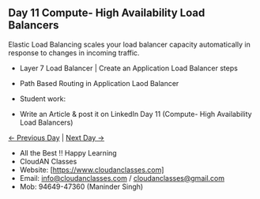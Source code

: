 ## Day 11 Compute- High Availability Load Balancers
Elastic Load Balancing scales your load balancer capacity automatically in response to changes in incoming traffic.

- Layer 7 Load Balancer | Create an Application Load Balancer steps
- Path Based Routing in Application Laod Balancer

- Student work:
- Write an Article & post it on LinkedIn Day 11 (Compute- High Availability Load Balancers)

[← Previous Day](../Day10/README.md) | [Next Day →](../Day12/README.md)

- All the Best !! Happy Learning
- CloudAN Classes
- Website: [https://www.cloudanclasses.com]
- Email: info@cloudanclasses.com / cloudanclasses@gmail.com
- Mob: 94649-47360 (Maninder Singh)
